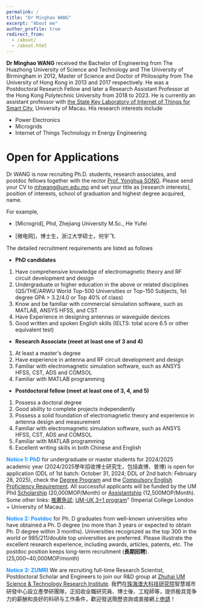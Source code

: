 ```yaml
---
permalink: /
title: "Dr Minghao WANG"
excerpt: "About me"
author_profile: true
redirect_from: 
  - /about/
  - /about.html
---
```


**Dr Minghao WANG** received the Bachelor of Engineering from The Huazhong University of Science and Technology and The University of Birmingham in 2012, Master of Science and Doctor of Philosophy from The University of Hong Kong in 2013 and 2017 respectively. He was a Postdoctoral Research Fellow and later a Research Assistant Professor at the Hong Kong Polytechnic University from 2018 to 2023. He is currently an assistant professor with [the State Key Laboratory of Internet of Things for Smart City](https://skliotsc.um.edu.mo/research/smart-energy/), University of Macau. His research interests include 

- Power Electronics
- Microgrids
- Internet of Things Technology in Energy Engineering

# Open for Applications

Dr WANG is now recruiting Ph.D. students, research associates, and postdoc fellows together with the rector [Prof. Yonghua SONG](https://rto.um.edu.mo/biography/). Please send your CV to [mhwang@um.edu.mo](mailto:mhwang@um.edu.mo) and set your title as [research interests], position of interests, school of graduation and highest degree acquired, name. 

For example, 

- [Microgrid], Phd, Zhejiang University M.Sc., He Yufei 

- [微电网]，博士生，浙江大学硕士，何宇飞. 

The detailed recruitment requirements are listed as follows

- **PhD candidates**

1. Have comprehensive knowledge of electromagnetic theory and RF circuit development and design
2. Undergraduate or higher education in the above or related disciplines (QS/THE/ARWU World Top-500 Universities or Top-150 Subjects, 1st degree GPA > 3.2/4.0 or Top 40% of class)
3. Know and be familiar with commercial simulation software, such as MATLAB, ANSYS HFSS, and CST
4. Have Experience in designing antennas or waveguide devices
5. Good written and spoken English skills (IELTS: total score 6.5 or other equivalent test)

- **Research Associate (meet at least one of 3 and 4)**

1. At least a master's degree
2. Have experience in antenna and RF circuit development and design
3. Familiar with electromagnetic simulation software, such as ANSYS HFSS, CST, ADS and COMSOL
4. Familiar with MATLAB programming

- **Postdoctoral fellow (meet at least one of 3, 4, and 5)**

1. Possess a doctoral degree
2. Good ability to complete projects independently
3. Possess a solid foundation of electromagnetic theory and experience in antenna design and measurement
4. Familiar with electromagnetic simulation software, such as ANSYS HFSS, CST, ADS and COMSOL
5. Familiar with MATLAB programming
6. Excellent writing skills in both Chinese and English


**<font color='DodgerBlue'>Notice 1: PhD</font>** for undergraduate or master students for 2024/2025 academic year (2024/2025學年招收博士研究生，包括直博、普博) is open for application (DDL of 1st batch: October 31, 2024; DDL of 2nd batch: February 28, 2025), check the [Degree Program](https://grs.um.edu.mo/index.php/prospective-students/doctoral-degrees-programmes/) and the [Compulsory English Proficiency Requirement](https://grs.um.edu.mo/index.php/prospective-students/doctoral-degrees-programmes/#:~:text=An%20IELTS*%20overall%20score%20of,each%20academic%20unit%20for%20details.). All successful applicants will be funded by the UM Phd [Scholarship](https://grs.um.edu.mo/index.php/prospective-students/phd-funding/um-macao-phd-scholarship/) (20,000MOP/Month) or [Assistantship](https://grs.um.edu.mo/index.php/prospective-students/phd-funding/phd-assistantship/) (12,500MOP/Month). Some other links: [推薦免試](https://grs.um.edu.mo/index.php/prospective-student/recommended-direct-admission/?lang=zh-hant); [UM-UK 3+1 program](https://www.um.edu.mo/news-centre/news-and-events/news-and-press-releases/detail/48008/)” (Imperial College London + University of Macau).

**<font color='DodgerBlue'>Notice 2: Postdoc</font>** for Ph. D graduates from well-known universities who have obtained a Ph. D degree (no more than 3 years or expected to obtain Ph. D degree within 3 months). Universities recognized as the top 300 in the world or 985/211/double top universities are preferred. Please illustrate the excellent research experience, including awards, articles, patents, etc. The postdoc position keeps long-term recruitment (**長期招聘**). (25,000~40,000MOP/month)

**<font color='DodgerBlue'>Notice 3: ZUMRI</font>** We are recruiting full-time Research Scientist, Postdoctoral Scholar and Engineers to join our R&D group at [Zhuhai UM Science & Technology Research Institute](http://www.zumri.cn/). 我們在[珠海澳大科技研究院](http://www.zumri.cn/)智慧城市研發中心設立產學研團隊，正招收全職研究員、博士後、工程師等，提供极具竞争力的薪酬和良好的科研与工作条件，歡迎發送簡歷咨詢或直接網上[申請](http://www.zumri.cn/recruitData/12_13_32.html)！


<br>


